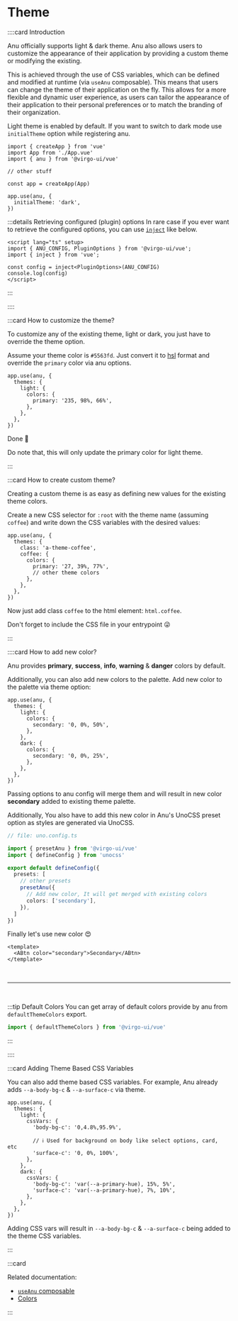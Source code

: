 # Theme

::::card Introduction

Anu officially supports light & dark theme. Anu also allows users to customize the appearance of their application by providing a custom theme or modifying the existing.

This is achieved through the use of CSS variables, which can be defined and modified at runtime (via `useAnu` composable). This means that users can change the theme of their application on the fly. This allows for a more flexible and dynamic user experience, as users can tailor the appearance of their application to their personal preferences or to match the branding of their organization.

Light theme is enabled by default. If you want to switch to dark mode use `initialTheme` option while registering anu.

```ts{9-11}
import { createApp } from 'vue'
import App from './App.vue'
import { anu } from '@virgo-ui/vue'

// other stuff

const app = createApp(App)

app.use(anu, {
  initialTheme: 'dark',
})
```

:::details Retrieving configured (plugin) options
In rare case if you ever want to retrieve the configured options, you can use [`inject`](https://vuejs.org/guide/components/provide-inject.html#provide-inject) like below.

```vue
<script lang="ts" setup>
import { ANU_CONFIG, PluginOptions } from '@virgo-ui/vue';
import { inject } from 'vue';

const config = inject<PluginOptions>(ANU_CONFIG)
console.log(config)
</script>
```

:::

::::

:::card How to customize the theme?

To customize any of the existing theme, light or dark, you just have to override the theme option.

Assume your theme color is `#5563fd`. Just convert it to [hsl](https://developer.mozilla.org/en-US/docs/Web/CSS/color_value/hsl) format and override the `primary` color via anu options.

```ts{5}
app.use(anu, {
  themes: {
    light: {
      colors: {
        primary: '235, 98%, 66%',
      },
    },
  },
})
```

Done 🥳

Do note that, this will only update the primary color for light theme.

:::

:::card How to create custom theme?

Creating a custom theme is as easy as defining new values for the existing theme colors.

Create a new CSS selector for `:root` with the theme name (assuming `coffee`) and write down the CSS variables with the desired values:

```ts{5}
app.use(anu, {
  themes: {
    class: 'a-theme-coffee',
    coffee: {
      colors: {
        primary: '27, 39%, 77%',
        // other theme colors
      },
    },
  },
})
```

Now just add class `coffee` to the html element: `html.coffee`.

Don't forget to include the CSS file in your entrypoint 😜

:::

::::card How to add new color?

Anu provides **primary**, **success**, **info**, **warning** & **danger** colors by default.

Additionally, you can also add new colors to the palette. Add new color to the palette via theme option:

```ts{5,10}
app.use(anu, {
  themes: {
    light: {
      colors: {
        secondary: '0, 0%, 50%',
      },
    },
    dark: {
      colors: {
        secondary: '0, 0%, 25%',
      },
    },
  },
})
```

Passing options to anu config will merge them and will result in new color **secondary** added to existing theme palette.

Additionally, You also have to add this new color in Anu's UnoCSS preset option as styles are generated via UnoCSS.

```ts
// file: uno.config.ts

import { presetAnu } from '@virgo-ui/vue'
import { defineConfig } from 'unocss'

export default defineConfig({
  presets: [
    // other presets
    presetAnu({
      // Add new color, It will get merged with existing colors
      colors: ['secondary'],
    }),
  ]
})
```

Finally let's use new color 😍

```vue
<template>
  <ABtn color="secondary">Secondary</ABtn>
</template>
```

<br>

---

<br>

:::tip Default Colors
You can get array of default colors provide by anu from `defaultThemeColors` export.

```ts
import { defaultThemeColors } from '@virgo-ui/vue'
```

:::

::::

:::card Adding Theme Based CSS Variables

You can also add theme based CSS variables. For example, Anu already adds `--a-body-bg-c` & `--a-surface-c` via theme.

```ts{5-8,13-14}
app.use(anu, {
  themes: {
    light: {
      cssVars: {
        'body-bg-c': '0,4.8%,95.9%',

        // ℹ️ Used for background on body like select options, card, etc
        'surface-c': '0, 0%, 100%',
      },
    },
    dark: {
      cssVars: {
        'body-bg-c': 'var(--a-primary-hue), 15%, 5%',
        'surface-c': 'var(--a-primary-hue), 7%, 10%',
      },
    },
  },
})
```

Adding CSS vars will result in `--a-body-bg-c` & `--a-surface-c` being added to the theme CSS variables.

:::

:::card

Related documentation:

- [`useAnu` composable](/guide/composables/useAnu.md)
- [Colors](/guide/getting-started/customization.html#color)

:::
